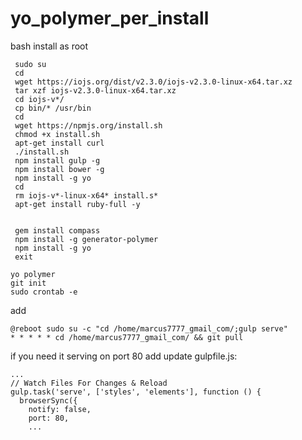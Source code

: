 # yo_polymer_per_install
bash install as root
```
 sudo su
 cd
 wget https://iojs.org/dist/v2.3.0/iojs-v2.3.0-linux-x64.tar.xz
 tar xzf iojs-v2.3.0-linux-x64.tar.xz
 cd iojs-v*/
 cp bin/* /usr/bin
 cd
 wget https://npmjs.org/install.sh
 chmod +x install.sh
 apt-get install curl
 ./install.sh
 npm install gulp -g 
 npm install bower -g
 npm install -g yo
 cd
 rm iojs-v*-linux-x64* install.s*
 apt-get install ruby-full -y
 
 
 gem install compass
 npm install -g generator-polymer 
 npm install -g yo
 exit

yo polymer
git init
sudo crontab -e
```
add
```
@reboot sudo su -c "cd /home/marcus7777_gmail_com/;gulp serve"
* * * * * cd /home/marcus7777_gmail_com/ && git pull
```
if you need it serving on port 80 add update gulpfile.js:

```
...
// Watch Files For Changes & Reload
gulp.task('serve', ['styles', 'elements'], function () {
  browserSync({
    notify: false,
    port: 80,
    ...
```

 
